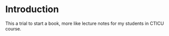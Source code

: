 # Introduction

This a trial to start a book, more like lecture notes for my students in CTICU course.  